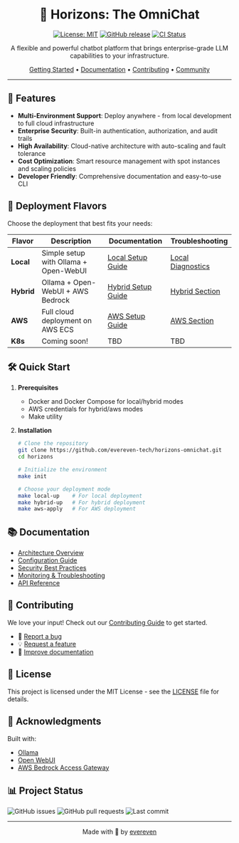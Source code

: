 <div align="center">

# 🌅 Horizons: The OmniChat

[![License: MIT](https://img.shields.io/badge/License-MIT-yellow.svg)](https://opensource.org/licenses/MIT)
[![GitHub release](https://img.shields.io/github/release/evereven/horizons.svg)](https://github.com/evereven-tech/horizons-omnichat/releases/)
[![CI Status](https://github.com/evereven-tech/horizons-omnichat/workflows/CI/badge.svg)](https://github.com/evereven-tech/horizons-omnichat/actions)

A flexible and powerful chatbot platform that brings enterprise-grade LLM capabilities to your infrastructure.

[Getting Started](#-quick-start) •
[Documentation](https://evereven-tech.github.io/horizons/) •
[Contributing](CONTRIBUTING.md) •
[Community](https://github.com/evereven-tech/horizons-omnichat/discussions)

</div>

---

## 🌟 Features

- **Multi-Environment Support**: Deploy anywhere - from local development to full cloud infrastructure
- **Enterprise Security**: Built-in authentication, authorization, and audit trails
- **High Availability**: Cloud-native architecture with auto-scaling and fault tolerance
- **Cost Optimization**: Smart resource management with spot instances and scaling policies
- **Developer Friendly**: Comprehensive documentation and easy-to-use CLI

## 🚀 Deployment Flavors

Choose the deployment that best fits your needs:

| Flavor | Description | Documentation | Troubleshooting |
|--------|-------------|---------------|-----------------|
| **Local** | Simple setup with Ollama + Open-WebUI | [Local Setup Guide](docs/flavors/local.md) | [Local Diagnostics](docs/flavors/local.md#troubleshooting) |
| **Hybrid** | Ollama + Open-WebUI + AWS Bedrock | [Hybrid Setup Guide](docs/flavors/hybrid.md) | [Hybrid Section](docs/flavors/hybrid.md#troubleshooting) |
| **AWS** | Full cloud deployment on AWS ECS | [AWS Setup Guide](docs/flavors/aws.md) | [AWS Section](docs/flavors/aws.md#troubleshooting) |
| **K8s** | Coming soon! | TBD | TBD |

## 🛠 Quick Start

1. **Prerequisites**
   - Docker and Docker Compose for local/hybrid modes
   - AWS credentials for hybrid/aws modes
   - Make utility

2. **Installation**
   ```bash
   # Clone the repository
   git clone https://github.com/evereven-tech/horizons-omnichat.git
   cd horizons

   # Initialize the environment
   make init

   # Choose your deployment mode
   make local-up    # For local deployment
   make hybrid-up   # For hybrid deployment
   make aws-apply   # For AWS deployment
   ```

## 📚 Documentation

- [Architecture Overview](docs/architecture/overview.md)
- [Configuration Guide](docs/operations/configuration.md)
- [Security Best Practices](docs/operations/security.md)
- [Monitoring & Troubleshooting](docs/operations/monitoring.md)
- [API Reference](docs/development/api.md)

## 🤝 Contributing

We love your input! Check out our [Contributing Guide](CONTRIBUTING.md) to get started.

- 🐛 [Report a bug](https://github.com/evereven-tech/horizons-omnichat/issues/new?template=bug_report.md)
- 💡 [Request a feature](https://github.com/evereven-tech/horizons-omnichat/issues/new?template=feature_request.md)
- 📖 [Improve documentation](https://github.com/evereven-tech/horizons-omnichat/issues/new?template=documentation.md)

## 📜 License

This project is licensed under the MIT License - see the [LICENSE](LICENSE.md) file for details.

## 🙏 Acknowledgments

Built with:
- [Ollama](https://github.com/ollama/ollama)
- [Open WebUI](https://github.com/open-webui/open-webui)
- [AWS Bedrock Access Gateway](https://github.com/aws-samples/bedrock-access-gateway)

## 📊 Project Status

![GitHub issues](https://img.shields.io/github/issues/evereven/horizons)
![GitHub pull requests](https://img.shields.io/github/issues-pr/evereven/horizons)
![Last commit](https://img.shields.io/github/last-commit/evereven/horizons)

---

<div align="center">
Made with 💚 by <a href="https://www.evereven.tech">evereven</a>
</div>
